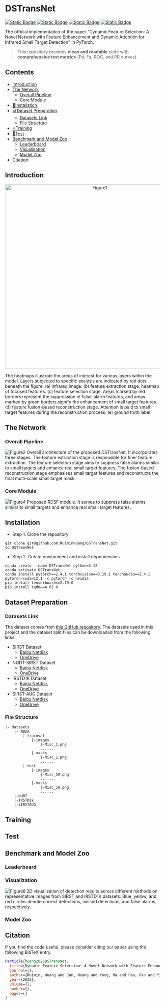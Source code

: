 # DSTransNet

[![Static Badge](https://img.shields.io/badge/building-pass-green?style=flat-square)](https://github.com/RuiminHuang/DSTransNet)
[![Static Badge](https://img.shields.io/badge/language-Python-blue?style=flat-square)](https://www.python.org/)
[![Static Badge](https://img.shields.io/badge/framework-PyTorch-blue?style=flat-square)](https://pytorch.org/)
[![Static Badge](https://img.shields.io/badge/license-Apache2.0-blue?style=flat-square)](./LICENSE)

The official implementation of the paper "Dynamic Feature Selection: A Novel Network with Feature Enhancement and Dynamic Attention for Infrared Small Target Detection" in PyTorch.

> This repository provides **clean and readable** code with **comprehensive test metrics** (Pd, Fa, ROC, and PR curves).

## Contents
- [Introduction](#introduction)
- [The Network](#the-network)
  - [Overall Pipeline](#overall-pipeline)
  - [Core Module](#core-module)
- [:rocket:Installation](#installation)
- [:bar_chart:Dataset Preparation](#dataset-preparation)
  - [Datasets Link](#datasets-link)
  - [File Structure](#file-structure)
- [:fire:Training](#training)
- [:dart:Test](#test)
- [Benchmark and Model Zoo](#benchmark-and-model-zoo)
  - [Leaderboard](#leaderboard)
  - [Visualization](#visualization)
  - [Model Zoo](#model-zoo)
- [Citation](#citation)


## Introduction

<div align="center">
  <img src="./figures/Figure1.png" width="600" alt="Figure1">
</div>

The heatmaps illustrate the areas of interest for various layers within the model. Layers subjected to specific analysis are indicated by red dots beneath the figure. (a) infrared image. (b) feature extraction stage, heatmap of focused features. (c) feature selection stage. Areas marked by red borders represent the suppression of false-alarm features, and areas marked by green borders signify the enhancement of small target features. (d) feature fusion-based reconstruction stage. Attention is paid to small target features during the reconstruction process. (e) ground truth label.

## The Network

### Overall Pipeline
![Figure2](./figures/Figure2.png)
Overall architecture of the proposed DSTransNet. It incorporates three stages. The feature extraction stage is responsible for finer feature extraction. The feature selection stage aims to suppress false alarms similar to small targets and enhance real small target features. The fusion-based reconstruction stage emphasises small target features and reconstructs the final multi-scale small target mask.

### Core Module
![Figure4](./figures/Figure4.png)
Proposed RDSF module. It serves to suppress false alarms similar to small targets and enhance real small target features.


## Installation

* Step 1. Clone the repository

```shell
git clone git@github.com:RuiminHuang/DSTransNet.git
cd DSTransNet
```

* Step 2. Create environment and install dependencies

```shell
conda create --name DSTransNet python=3.12
conda activate DSTransNet
conda install pytorch==2.4.1 torchvision==0.19.1 torchaudio==2.4.1 pytorch-cuda=12.1 -c pytorch -c nvidia
pip install tensorboard==2.19.0
pip install tqdm==4.65.0
```


## Dataset Preparation


### Datasets Link
The dataset comes from [this GitHub repository](https://github.com/GrokCV/SeRankDet). The datasets used in this project and the dataset split files can be downloaded from the following links:

* SIRST Dataset
  * [Baidu Netdisk](https://pan.baidu.com/s/1LgnBKcE8Cqlay5GnXfUaLA?pwd=grok)
  * [OneDrive](https://1drv.ms/f/s!AmElF7K4aY9pgYEgG0VEoH3nDbiWDA?e=gkUW2W)
* NUDT-SIRST Dataset
  * [Baidu Netdisk](https://pan.baidu.com/s/16BbL9H38cIcvaBh4tPNTCw?pwd=grok)
  * [OneDrive](https://1drv.ms/f/s!AmElF7K4aY9pgYEdBMrQDFM1Vi24DQ?e=vBNoN4)
* IRSTD1K Dataset
  * [Baidu Netdisk](https://pan.baidu.com/s/1nRoZu1eI9BLnpmsxw0Kdwg?pwd=grok)
  * [OneDrive](https://1drv.ms/f/s!AmElF7K4aY9pgYEepi2ipymni0amNQ?e=XZILFh)
* SIRST-AUG Dataset
  * [Baidu Netdisk](https://pan.baidu.com/s/1_kAocokYSclQNf_ZLWPIhQ?pwd=grok)
  * [OneDrive](https://1drv.ms/f/s!AmElF7K4aY9pgYEfdtbrZhLsbd0ITg?e=thyA6h)


### File Structure

```shell
|- datasets
    |- NUAA
        |-trainval
            |-images
                |-Misc_1.png
                ......
            |-masks
                |-Misc_1.png
                ......
        |-test
            |-images
                |-Misc_50.png
                ......
            |-masks
                |-Misc_50.png
                ......
    |-NUDT
    |-IRSTD1k
    |-SIRSTAUG
```


## Training


## Test


## Benchmark and Model Zoo

### Leaderboard

### Visualization
![Figure8](./figures/Figure8.png)
2D visualization of detection results across different methods on representative images from SIRST and IRSTD1K datasets. Blue, yellow, and red circles denote correct detections, missed detections, and false alarms, respectively.

### Model Zoo

## Citation

If you find the code useful, please consider citing our paper using the following BibTeX entry.

```bibtex
@article{huang2025DSTransNet,
  title={Dynamic Feature Selection: A Novel Network with Feature Enhancement and Dynamic Attention for Infrared Small Target Detection},
  journal={}, 
  author={Ruimin, Huang and Jun, Huang and Yong, Ma and Fan, Fan and Yiming, Zhu},
  year={2025},
  volume={},
  number={},
  pages={}
}
```

